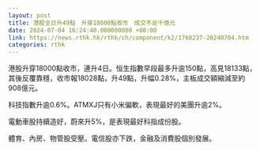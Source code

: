 ```yaml
---
layout: post
title: 港股全日升49點　升穿18000點收市　成交不足千億元
date: 2024-07-04 16:24:40.000000000 +08:00
link: https://news.rthk.hk/rthk/ch/component/k2/1760237-20240704.htm
categories: rthk
---
```


港股升穿18000點收市，連升4日。恒生指數早段最多升逾150點，高見18133點，其後反覆靠穩，收市報18028點，升49點，升幅0.28%，主板成交額縮減至約908億元。

科技指數升逾0.6%。ATMXJ只有小米偏軟，表現最好的美團升逾2%。

電動車股持續造好，蔚來升5%，是表現最好科指成份股。

體育、內房、物管股受壓。電信股亦下跌，金融及消費股個別發展。
